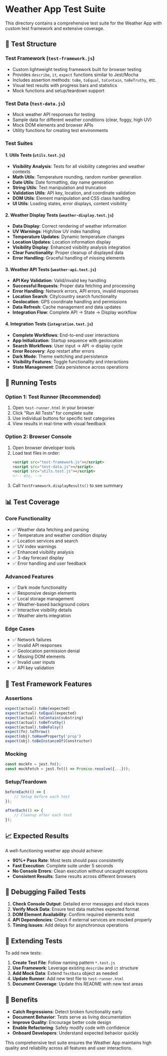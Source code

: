 # Weather App Test Suite

This directory contains a comprehensive test suite for the Weather App with custom test framework and extensive coverage.

## 🧪 Test Structure

### Test Framework (`test-framework.js`)
- Custom lightweight testing framework built for browser testing
- Provides `describe`, `it`, `expect` functions similar to Jest/Mocha
- Includes assertion methods: `toBe`, `toEqual`, `toContain`, `toBeTruthy`, etc.
- Visual test results with progress bars and statistics
- Mock functions and setup/teardown support

### Test Data (`test-data.js`)
- Mock weather API responses for testing
- Sample data for different weather conditions (clear, foggy, high UV)
- Mock DOM elements and browser APIs
- Utility functions for creating test environments

### Test Suites

#### 1. Utils Tests (`utils.test.js`)
- **Visibility Analysis**: Tests for all visibility categories and weather contexts
- **Math Utils**: Temperature rounding, random number generation
- **Date Utils**: Date formatting, day name generation
- **String Utils**: Text manipulation and truncation
- **Validation Utils**: API key, location, and coordinate validation
- **DOM Utils**: Element manipulation and CSS class handling
- **UI Utils**: Loading states, error displays, content visibility

#### 2. Weather Display Tests (`weather-display.test.js`)
- **Data Display**: Correct rendering of weather information
- **UV Warnings**: High/low UV index handling
- **Temperature Updates**: Dynamic temperature changes
- **Location Updates**: Location information display
- **Visibility Display**: Enhanced visibility analysis integration
- **Clear Functionality**: Proper cleanup of displayed data
- **Error Handling**: Graceful handling of missing elements

#### 3. Weather API Tests (`weather-api.test.js`)
- **API Key Validation**: Valid/invalid key handling
- **Successful Requests**: Proper data fetching and processing
- **Error Handling**: Network errors, API errors, invalid responses
- **Location Search**: City/country search functionality
- **Geolocation**: GPS coordinate handling and permissions
- **Data Refresh**: Cache management and data updates
- **Integration Flow**: Complete API → State → Display workflow

#### 4. Integration Tests (`integration.test.js`)
- **Complete Workflows**: End-to-end user interactions
- **App Initialization**: Startup sequence with geolocation
- **Search Workflows**: User input → API → display cycle
- **Error Recovery**: App restart after errors
- **Dark Mode**: Theme switching and persistence
- **Visibility Features**: Toggle functionality and interactions
- **State Management**: Data persistence across operations

## 🚀 Running Tests

### Option 1: Test Runner (Recommended)
1. Open `test-runner.html` in your browser
2. Click "Run All Tests" for complete suite
3. Use individual buttons for specific test categories
4. View results in real-time with visual feedback

### Option 2: Browser Console
1. Open browser developer tools
2. Load test files in order:
   ```html
   <script src="test-framework.js"></script>
   <script src="test-data.js"></script>
   <script src="utils.test.js"></script>
   <!-- etc. -->
   ```
3. Call `TestFramework.displayResults()` to see summary

## 📊 Test Coverage

### Core Functionality
- ✅ Weather data fetching and parsing
- ✅ Temperature and weather condition display
- ✅ Location services and search
- ✅ UV index warnings
- ✅ Enhanced visibility analysis
- ✅ 3-day forecast display
- ✅ Error handling and user feedback

### Advanced Features
- ✅ Dark mode functionality
- ✅ Responsive design elements
- ✅ Local storage management
- ✅ Weather-based background colors
- ✅ Interactive visibility details
- ✅ Weather alerts integration

### Edge Cases
- ✅ Network failures
- ✅ Invalid API responses
- ✅ Geolocation permission denial
- ✅ Missing DOM elements
- ✅ Invalid user inputs
- ✅ API key validation

## 🔧 Test Framework Features

### Assertions
```javascript
expect(actual).toBe(expected)
expect(actual).toEqual(expected)
expect(actual).toContain(substring)
expect(actual).toBeTruthy()
expect(actual).toBeFalsy()
expect(fn).toThrow()
expect(obj).toHaveProperty('prop')
expect(obj).toBeInstanceOf(Constructor)
```

### Mocking
```javascript
const mockFn = jest.fn();
const mockFetch = jest.fn(() => Promise.resolve({...}));
```

### Setup/Teardown
```javascript
beforeEach(() => {
    // Setup before each test
});

afterEach(() => {
    // Cleanup after each test
});
```

## 📈 Expected Results

A well-functioning weather app should achieve:
- **90%+ Pass Rate**: Most tests should pass consistently
- **Fast Execution**: Complete suite under 5 seconds
- **No Console Errors**: Clean execution without uncaught exceptions
- **Consistent Results**: Same results across different browsers

## 🐛 Debugging Failed Tests

1. **Check Console Output**: Detailed error messages and stack traces
2. **Verify Mock Data**: Ensure test data matches expected format
3. **DOM Element Availability**: Confirm required elements exist
4. **API Dependencies**: Check if external services are mocked properly
5. **Timing Issues**: Add delays for asynchronous operations

## 🔄 Extending Tests

To add new tests:

1. **Create Test File**: Follow naming pattern `*.test.js`
2. **Use Framework**: Leverage existing `describe` and `it` structure
3. **Add Mock Data**: Extend `TestData` object as needed
4. **Update Runner**: Add new test file to `test-runner.html`
5. **Document Coverage**: Update this README with new test areas

## 🌟 Benefits

- **Catch Regressions**: Detect broken functionality early
- **Document Behavior**: Tests serve as living documentation
- **Improve Quality**: Encourage better code design
- **Enable Refactoring**: Safely modify code with confidence
- **Onboard Developers**: Understand expected behavior quickly

This comprehensive test suite ensures the Weather App maintains high quality and reliability across all features and user interactions.